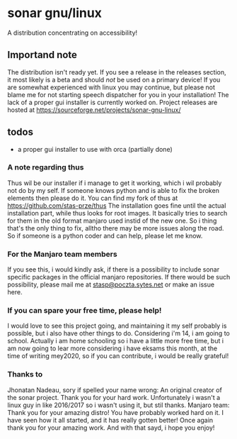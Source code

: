 # sonar gnu/linux
A distribution concentrating on accessibility!
## Importand note
The distribution isn't ready yet. If you see a release in the releases section, it most likely is a beta and should *not* be used on a primary device! If you are somewhat experienced with linux you may continue, but please not blame me for not starting speech dispatcher for you in your installation! The lack of a proper gui installer is currently worked on.
Project releases are hosted at https://sourceforge.net/projects/sonar-gnu-linux/
## todos
* a proper gui installer to use with orca (partially done)
### A note regarding thus
Thus wil be our installer if i manage to get it working, which i wil probably not do by my self. If someone knows python and is able to fix the broken elements then please do it. You can find my fork of thus at https://github.com/stas-prze/thus The installation goes fine until the actual installation part, while thus looks for root images. It basically tries to search for them in the old format manjaro used instid of the new one. So i thing that's the only thing to fix, alltho there may be more issues along the road. So if someone is a python coder and can help, please let me know.
### For the Manjaro team members
If you see this, i would kindly ask, if there is a possibility to include sonar specific packages in the official manjaro repositories. If there would be such possibility, please mail me at stasp@poczta.sytes.net or make an issue here.
### If you can spare your free time, please help!
I would love to see this project going, and maintaining it my self probably is possible, but i also have other things to do.
Considering i'm 14, i am going to school. Actually i am home schooling so i have a little more free time, but i am now going to lear more considering i have eksams this month, at the time of writing mey2020, so if you can contribute, i would be really grateful!
### Thanks to
Jhonatan Nadeau, sory if spelled your name wrong: An original creator of the sonar project. Thank you for your hard work. Unfortunately i wasn't a linux guy in like 2016/2017 so i wasn't using it, but stil thanks.
Manjaro team: Thank you for your amazing distro! You have probably worked hard on it. I have seen how it all started, and it has really gotten better! Once again thank you for your amazing work.
And with that sayd, i hope you enjoy!
